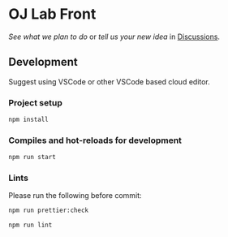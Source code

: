 # OJ Lab Front

_See what we plan to do_ or _tell us your new idea_ in [Discussions](https://github.com/OJ-lab/oj-lab-front/discussions).

## Development

Suggest using VSCode or other VSCode based cloud editor.

### Project setup

```sh
npm install
```

### Compiles and hot-reloads for development

```sh
npm run start
```

### Lints

Please run the following before commit:

```sh
npm run prettier:check
```

```sh
npm run lint
```
